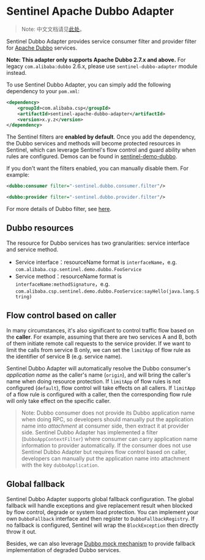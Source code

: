 # Sentinel Apache Dubbo Adapter

> Note: 中文文档请见[此处](https://github.com/alibaba/Sentinel/wiki/主流框架的适配#dubbo)。

Sentinel Dubbo Adapter provides service consumer filter and provider filter
for [Apache Dubbo](https://dubbo.apache.org/en-us/) services.

**Note: This adapter only supports Apache Dubbo 2.7.x and above.** For legacy `com.alibaba:dubbo` 2.6.x,
please use `sentinel-dubbo-adapter` module instead.

To use Sentinel Dubbo Adapter, you can simply add the following dependency to your `pom.xml`:

```xml
<dependency>
    <groupId>com.alibaba.csp</groupId>
    <artifactId>sentinel-apache-dubbo-adapter</artifactId>
    <version>x.y.z</version>
</dependency>
```

The Sentinel filters are **enabled by default**. Once you add the dependency,
the Dubbo services and methods will become protected resources in Sentinel,
which can leverage Sentinel's flow control and guard ability when rules are configured.
Demos can be found in [sentinel-demo-dubbo](https://github.com/alibaba/Sentinel/tree/master/sentinel-demo/sentinel-demo-dubbo).

If you don't want the filters enabled, you can manually disable them. For example:

```xml
<dubbo:consumer filter="-sentinel.dubbo.consumer.filter"/>

<dubbo:provider filter="-sentinel.dubbo.provider.filter"/>
```

For more details of Dubbo filter, see [here](http://dubbo.apache.org/en-us/docs/dev/impls/filter.html).

## Dubbo resources

The resource for Dubbo services has two granularities: service interface and service method.

- Service interface：resourceName format is `interfaceName`，e.g. `com.alibaba.csp.sentinel.demo.dubbo.FooService`
- Service method：resourceName format is `interfaceName:methodSignature`，e.g. `com.alibaba.csp.sentinel.demo.dubbo.FooService:sayHello(java.lang.String)`

## Flow control based on caller

In many circumstances, it's also significant to control traffic flow based on the **caller**.
For example, assuming that there are two services A and B, both of them initiate remote call requests to the service provider.
If we want to limit the calls from service B only, we can set the `limitApp` of flow rule as the identifier of service B (e.g. service name).

Sentinel Dubbo Adapter will automatically resolve the Dubbo consumer's *application name* as the caller's name (`origin`),
and will bring the caller's name when doing resource protection.
If `limitApp` of flow rules is not configured (`default`), flow control will take effects on all callers.
If `limitApp` of a flow rule is configured with a caller, then the corresponding flow rule will only take effect on the specific caller.

> Note: Dubbo consumer does not provide its Dubbo application name when doing RPC,
so developers should manually put the application name into *attachment* at consumer side,
then extract it at provider side. Sentinel Dubbo Adapter has implemented a filter (`DubboAppContextFilter`)
where consumer can carry application name information to provider automatically.
If the consumer does not use Sentinel Dubbo Adapter but requires flow control based on caller, developers can manually put the application name into attachment with the key `dubboApplication`.

## Global fallback

Sentinel Dubbo Adapter supports global fallback configuration.
The global fallback will handle exceptions and give replacement result when blocked by
flow control, degrade or system load protection. You can implement your own `DubboFallback` interface
and then register to `DubboFallbackRegistry`. If no fallback is configured, Sentinel will wrap the `BlockException`
then directly throw it out.

Besides, we can also leverage [Dubbo mock mechanism](http://dubbo.apache.org/en-us/docs/user/demos/local-mock.html) to provide fallback implementation of degraded Dubbo services.